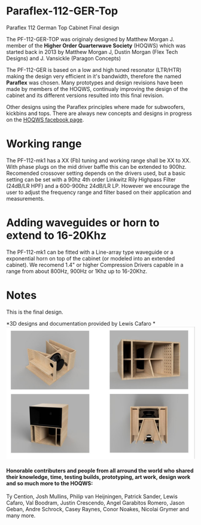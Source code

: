 # Paraflex-112-GER-Top
Paraflex 112 German Top Cabinet Final design

The PF-112-GER-TOP was originaly designed by Matthew Morgan J. member of the **Higher Order Quarterwave Society** (HOQWS) which was started back in 2013 by Matthew Morgan J, Dustin Morgan (Flex Tech Designs) and J. Vansickle (Paragon Concepts) 

The PF-112-GER is based on a low and high tuned resonator (LTR/HTR) making the design very efficient in it's bandwidth, therefore the named **Paraflex** was chosen. Many prototypes and design revisions have been made by members of the HOQWS, continualy improving the design of the cabinet and its different versions resulted into this final revision.

Other designs using the Paraflex principles where made for subwoofers, kickbins and tops. There are always new concepts and designs in progress on the [HOQWS facebook page](https://www.facebook.com/groups/bassaz/). 

# Working range
The PF-112-mk1 has a XX (Fb) tuning and working range shall be XX to XX. With phase plugs on the mid driver baffle this can be extended to 900hz. Recomended crossover setting depends on the drivers used, but a basic setting can be set with a 90hz 4th order Linkwitz Rily Highpass Filter (24dB/LR HPF) and a 600-900hz 24dB/LR LP. However we encourage the user to adjust the frequency range and filter based on their application and measurements.

# Adding waveguides or horn to extend to 16-20Khz
The PF-112-mk1 can be fitted with a Line-array type waveguide or a exponential horn on top of the cabinet (or modeled into an extended cabinet). We recomend 1.4" or higher Compression Drivers capable in a range from about 800Hz, 900Hz or 1Khz up to 16-20Khz. 

# Notes
This is the final design.

*3D designs and documentation provided by Lewis Cafaro *
![PF-112-GER-Top](https://github.com/High-Order-Quarterwave-Society/Paraflex-112-GER-Top/blob/main/Design/Paraflex-112-GER-TOP-3D.jpg)


 #### Honorable contributers and people from all arround the world who shared their knowledge, time, testing builds, prototyping, art work, design work and so much more to the HOQWS:
Ty Cention, Josh Mullins, Philip van Heijningen, Patrick Sander, Lewis Cafaro, Val Boodram, Justin Crescendo, Angel Garabitos Romero, Jason Geban, Andre Schrock, Casey Raynes, Conor Noakes, Nicolai Grymer and many more.

